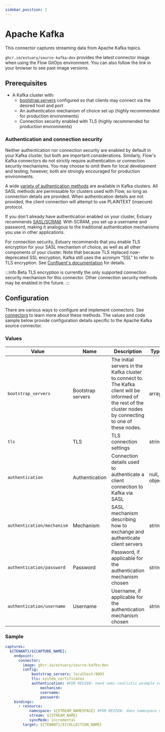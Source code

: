 ```yaml
---
sidebar_position: 2
---
```

# Apache Kafka

This connector captures streaming data from Apache Kafka topics.

`ghcr.io/estuary/source-kafka:dev` provides the latest connector image when using the Flow GitOps environment. You can also follow the link in your browser to see past image versions.

## Prerequisites

* A Kafka cluster with:
  * [bootstrap.servers](https://kafka.apache.org/documentation/#producerconfigs_bootstrap.servers) configured so that clients may connect via the desired host and port
  * An authentication mechanism of choice set up (highly recommended for production environments)
  * Connection security enabled with TLS (highly recommended for production environments)

### Authentication and connection security

Neither authentication nor connection security are enabled by default in your Kafka cluster, but both are important considerations.
Similarly, Flow's Kafka connectors do not strictly require authentication or connection security mechanisms.
You may choose to omit them for local development and testing; however, both are strongly encouraged for production environments.

A wide [variety of authentication methods](https://kafka.apache.org/documentation/#security_overview) are available in Kafka clusters.
All SASL methods are permissable for clusters used with Flow, so long as connection details are provided.
When authentication details are not provided, the client connection will attempt to use PLAINTEXT (insecure) protocol.

If you don't already have authentication enabled on your cluster, Estuary recommends [SASL/SCRAM](https://kafka.apache.org/documentation/#security_sasl_scram).
With SCRAM, you set up a username and password, making it analogous to the traditional authentication mechanisms
you use in other applications.

For connection security, Estuary recommends that you enable TLS encryption for your SASL mechanism of choice,
as well as all other components of your cluster.
Note that because TLS replaced now-deprecated SSL encryption, Kafka still uses the acronym "SSL" to refer to TLS encryption.
See [Confluent's documentation](https://docs.confluent.io/platform/current/kafka/authentication_ssl.html) for details.

:::info Beta
TLS encryption is currently the only supported connection security mechanism for this connector.
Other connection security methods may be enabled in the future.
:::

## Configuration

There are various ways to configure and implement connectors. See [connectors](../../../concepts/connectors.md#using-connectors) to learn more about these methods. The values and code sample below provide configuration details specific to the Apache Kafka source connector.

### Values

| Value | Name | Description | Type | Required/Default |
|---|---|---|---|---|
| `bootstrap_servers` | Bootstrap servers | The initial servers in the Kafka cluster to connect to. The Kafka client will be informed of the rest of the cluster nodes by connecting to one of these nodes. | array | Required |
| `tls`| TLS | TLS connection settings | string | "system_certificates" |
| `authentication`| Authentication | Connection details used to authenticate a client connection to Kafka via SASL | null, object | |
| `authentication/mechanism` | Mechanism | SASL mechanism describing how to exchange and authenticate client servers | string |  |
| `authentication/password` | Password | Password, if applicable for the authentication mechanism chosen | string | |
| `authentication/username` | Username | Username, if applicable for the authentication mechanism chosen | string | |

### Sample
```YAML
captures:
  ${TENANT}/${CAPTURE_NAME}:
    endpoint:
      connector:
        image: ghcr.io/estuary/source-kafka:dev
        config:
            bootstrap_servers: localhost:9093
            tls: system_certificates
            authentication: #FOR REVIEW: need semi-realistic example values
                mechanism:
                username:
                password:
    bindings:
      - resource:
           namespace: ${STREAM_NAMESPACE} #FOR REVIEW: does namespace matter?/What does it do here?
           stream: ${STREAM_NAME}
           syncMode: incremental
        target: ${TENANT}/${COLLECTION_NAME}

```